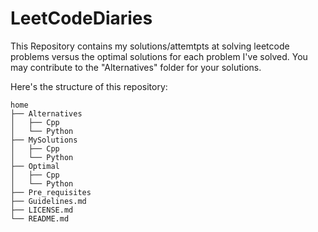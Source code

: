 # LeetCodeDiaries

This Repository contains my solutions/attemtpts at solving leetcode problems versus the optimal solutions for each problem I've solved. You may contribute to the "Alternatives" folder for your solutions.

Here's the structure of this repository:

```
home
├── Alternatives
│   ├── Cpp
│   └── Python
├── MySolutions
│   ├── Cpp
│   └── Python
├── Optimal
│   ├── Cpp
│   └── Python
├── Pre_requisites
├── Guidelines.md
├── LICENSE.md
└── README.md
```